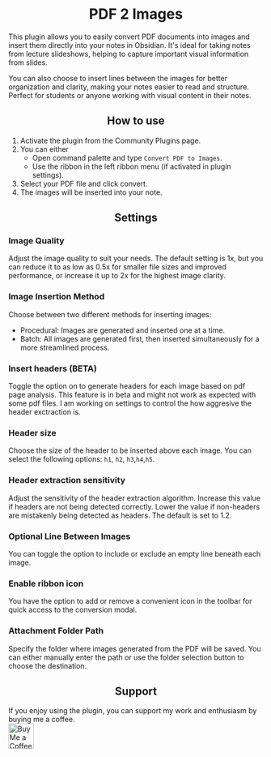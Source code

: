 <h1 align="center">
	PDF 2 Images
</h1>

This plugin allows you to easily convert PDF documents into images and insert them directly into your notes in Obsidian. It's ideal for taking notes from lecture slideshows, helping to capture important visual information from slides.

You can also choose to insert lines between the images for better organization and clarity, making your notes easier to read and structure. Perfect for students or anyone working with visual content in their notes.

<h2 align="center">
	How to use
</h2>

1. Activate the plugin from the Community Plugins page.
2. You can either
 	- Open command palette and type `Convert PDF to Images`.
	- Use the ribbon in the left ribbon menu (if activated in plugin settings).
4. Select your PDF file and click convert.
5. The images will be inserted into your note.

<h2 align="center">
	Settings
</h2>

### Image Quality
Adjust the image quality to suit your needs. The default setting is 1x, but you can reduce it to as low as 0.5x for smaller file sizes and improved performance, or increase it up to 2x for the highest image clarity.

### Image Insertion Method
Choose between two different methods for inserting images:
- Procedural: Images are generated and inserted one at a time.
- Batch: All images are generated first, then inserted simultaneously for a more streamlined process.

### Insert headers (BETA)
Toggle the option on to generate headers for each image based on pdf page analysis.
This feature is in beta and might not work as expected with some pdf files. I am working on settings to control the how aggresive the header exctraction is.

### Header size
Choose the size of the header to be inserted above each image. You can select the following options: `h1`, `h2`, `h3`,`h4`,`h5`.

### Header extraction sensitivity
Adjust the sensitivity of the header extraction algorithm. Increase this value if headers are not being detected correctly. Lower the value if non-headers are mistakenly being detected as headers. The default is set to 1.2.

### Optional Line Between Images
You can toggle the option to include or exclude an empty line beneath each image. 

### Enable ribbon icon
You have the option to add or remove a convenient icon in the toolbar for quick access to the conversion modal.

### Attachment Folder Path
Specify the folder where images generated from the PDF will be saved. You can either manually enter the path or use the folder selection button to choose the destination.

<h2 align="center">
	Support
</h2>

If you enjoy using the plugin, you can support my work and enthusiasm by buying me a coffee.<br>
<a href='https://ko-fi.com/Q5Q814LKGT' target='_blank'><img height='50' style='border:0px;height:50px;' src='https://storage.ko-fi.com/cdn/kofi3.png?v=3' border='0' alt='Buy Me a Coffee at ko-fi.com' /></a>
